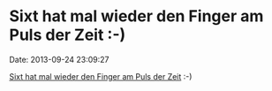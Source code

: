Sixt hat mal wieder den Finger am Puls der Zeit :-)
===================================================

Date: 2013-09-24 23:09:27

[Sixt hat mal wieder den Finger am Puls der
Zeit](https://pbs.twimg.com/media/BU8YfLdCUAA8Dk6.jpg:large) :-)
